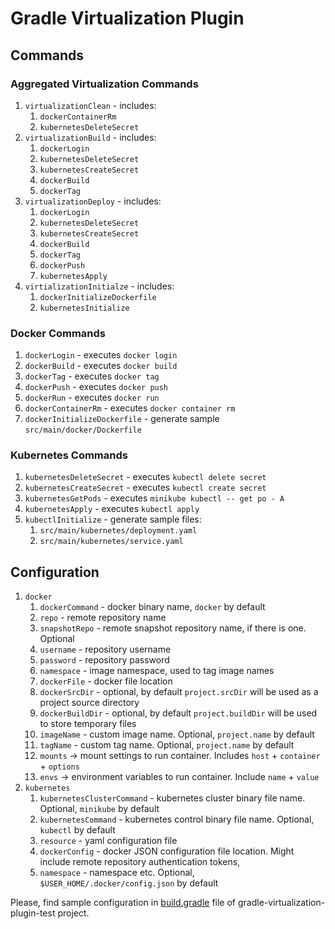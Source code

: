 # Gradle Virtualization Plugin

## Commands

### Aggregated Virtualization Commands

1. `virtualizationClean` - includes:
    1. `dockerContainerRm`
    1. `kubernetesDeleteSecret`
2. `virtualizationBuild` - includes:
    1. `dockerLogin`
    1. `kubernetesDeleteSecret`
    1. `kubernetesCreateSecret`
    1. `dockerBuild`
    1. `dockerTag`
3. `virtualizationDeploy` - includes:
    1. `dockerLogin`
    1. `kubernetesDeleteSecret`
    1. `kubernetesCreateSecret`
    1. `dockerBuild`
    1. `dockerTag`
    1. `dockerPush`
    1. `kubernetesApply`
4. `virtializationInitialze` - includes:
   1. `dockerInitializeDockerfile`
   2. `kubernetesInitialize`

### Docker Commands

1. `dockerLogin` - executes `docker login`
2. `dockerBuild` - executes `docker build`
3. `dockerTag` - executes `docker tag`
4. `dockerPush` - executes `docker push`
5. `dockerRun` - executes `docker run`
6. `dockerContainerRm` - executes `docker container rm`
7. `dockerInitializeDockerfile` - generate sample `src/main/docker/Dockerfile`

### Kubernetes Commands

1. `kubernetesDeleteSecret` - executes `kubectl delete secret`
2. `kubernetesCreateSecret` - executes `kubectl create secret`
3. `kubernetesGetPods` - executes `minikube kubectl -- get po - A`
4. `kubernetesApply` - executes `kubectl apply`
5. `kubectlInitialize` - generate sample files:
   1. `src/main/kubernetes/deployment.yaml`
   2. `src/main/kubernetes/service.yaml`

## Configuration

1. `docker`
    1. `dockerCommand` - docker binary name, `docker` by default
    1. `repo` - remote repository name
    1. `snapshotRepo` - remote snapshot repository name, if there is one. Optional
    1. `username` - repository username
    1. `password` - repository password
    1. `namespace` - image namespace, used to tag image names
    1. `dockerFile` - docker file location
    1. `dockerSrcDir` - optional, by default `project.srcDir` will be used as a project source directory
    1. `dockerBuildDir` - optional, by default `project.buildDir` will be used to store temporary files
    1. `imageName` - custom image name. Optional, `project.name` by default
    1. `tagName` - custom tag name. Optional, `project.name` by default
    1. `mounts` -> mount settings to run container. Includes `host` + `container` + `options`
    1. `envs` -> environment variables to run container. Include `name` + `value`
1. `kubernetes`
    1. `kubernetesClusterCommand` - kubernetes cluster binary file name. Optional, `minikube` by default
    2. `kubernetesCommand` - kubernetes control binary file name. Optional, `kubectl` by default
    3. `resource` - yaml configuration file
    4. `dockerConfig` - docker JSON configuration file location. Might include remote repository authentication tokens,
    5. `namespace` - namespace
       etc. Optional, `$USER_HOME/.docker/config.json` by default

Please, find sample configuration in [build.gradle](gradle-virtualization-plugin-test/build.gradle#L31-L57) file of
gradle-virtualization-plugin-test project.
